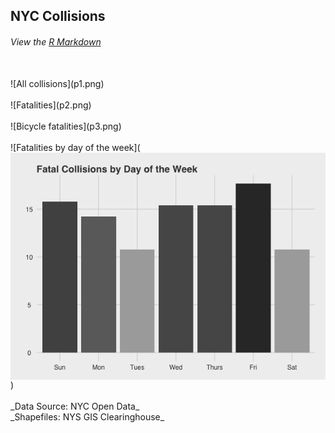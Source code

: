 ## NYC Collisions
###### View the [R Markdown](Main.Rmd)
<br />
![All collisions](p1.png) 
<br /><br />
![Fatalities](p2.png) 
<br /><br />
![Bicycle fatalities](p3.png) 
<br /><br />
![Fatalities by day of the week](<img src="p4.png" align="middle">)
<br /><br />
_Data Source:  NYC Open Data_
<br />
_Shapefiles: NYS GIS Clearinghouse_

